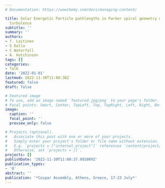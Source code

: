 ```yaml
---
# Documentation: https://wowchemy.com/docs/managing-content/

title: Solar Energetic Particle pathlengths in Parker spiral geometry with 2D-slab
  turbulence
subtitle: ''
summary: ''
authors:
- T. Laitinen
- S Dalla
- C Waterfall
- A. Hutchinson
tags: []
categories:
- Talk
date: '2022-01-01'
lastmod: 2022-11-30T11:00:38Z
featured: false
draft: false

# Featured image
# To use, add an image named `featured.jpg/png` to your page's folder.
# Focal points: Smart, Center, TopLeft, Top, TopRight, Left, Right, BottomLeft, Bottom, BottomRight.
image:
  caption: ''
  focal_point: ''
  preview_only: false

# Projects (optional).
#   Associate this post with one or more of your projects.
#   Simply enter your project's folder or file name without extension.
#   E.g. `projects = ["internal-project"]` references `content/project/deep-learning/index.md`.
#   Otherwise, set `projects = []`.
projects: []
publishDate: '2022-11-30T11:00:37.892089Z'
publication_types:
- '0'
abstract: ''
publication: '*Cospar Assembly, Athens, Greece, 17-23 July*'
---
```

